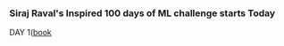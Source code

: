 ### Siraj Raval's Inspired 100 days of ML challenge starts Today
DAY 1([book](https://the-eye.eu/public/AudioBooks/Think%20and%20Grow%20Rich%20-%20The%2021st%20Century%20Edition/ )
  
